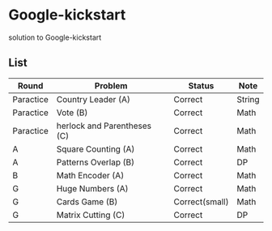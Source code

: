 # Google-kickstart
solution to Google-kickstart

## List

Round | Problem | Status | Note
---| ---| --- | ---
Paractice | Country Leader (A)| Correct|String
Paractice | Vote (B)| Correct| Math
Paractice | herlock and Parentheses (C)| Correct| Math
A | Square Counting (A)| Correct| Math
A | Patterns Overlap (B)| Correct| DP
B | Math Encoder (A)| Correct| Math
G | Huge Numbers (A)| Correct| Math
G | Cards Game (B) | Correct(small) | Math
G | Matrix Cutting (C) | Correct | DP

